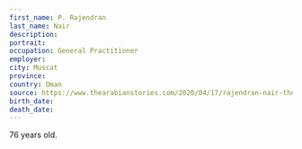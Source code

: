 ```yaml
---
first_name: P. Rajendran 
last_name: Nair
description: 
portrait: 
occupation: General Practitioner
employer: 
city: Muscat
province: 
country: Oman
source: https://www.thearabianstories.com/2020/04/17/rajendran-nair-the-common-mans-doctor-dies-in-oman/
birth_date: 
death_date: 
---
```


76 years old.